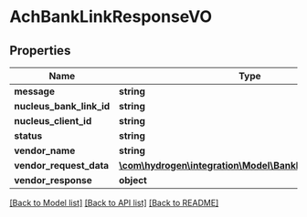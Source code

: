# AchBankLinkResponseVO

## Properties
Name | Type | Description | Notes
------------ | ------------- | ------------- | -------------
**message** | **string** |  | [optional] 
**nucleus_bank_link_id** | **string** |  | [optional] 
**nucleus_client_id** | **string** |  | [optional] 
**status** | **string** |  | [optional] 
**vendor_name** | **string** |  | [optional] 
**vendor_request_data** | [**\com\hydrogen\integration\Model\BankLinkVendorDataVO**](BankLinkVendorDataVO.md) |  | [optional] 
**vendor_response** | **object** |  | [optional] 

[[Back to Model list]](../README.md#documentation-for-models) [[Back to API list]](../README.md#documentation-for-api-endpoints) [[Back to README]](../README.md)


